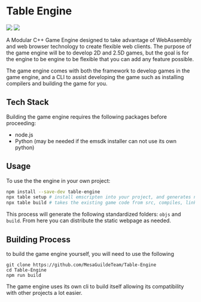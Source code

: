# Table Engine

![](https://img.shields.io/badge/C%2B%2B-00599C?style=for-the-badge&logo=c%2B%2B&logoColor=white)
![](https://img.shields.io/badge/JavaScript-323330?style=for-the-badge&logo=javascript&logoColor=F7DF1E)

A Modular C++ Game Engine designed to take advantage of WebAssembly and web browser technology to create flexible web clients.
The purpose of the game engine will be to develop 2D and 2.5D games, but the goal is for the engine to be engine to be flexible that you can add any feature possible.

The game engine comes with both the framework to develop games in the game engine, and a CLI to assist developing the game such as installing compilers and building the game for you.

## Tech Stack

Building the game engine requires the following packages before proceeding:
- node.js
- Python (may be needed if the emsdk installer can not use its own python)

## Usage
To use the the engine in your own project:
```sh
npm install --save-dev table-engine
npx table setup # install emscripten into your project, and generates necessary folders
npx table build # takes the existing game code from src, compiles, links, and packages it with a static HTML5 and CSS page
```

This process will generate the following standardized folders: `objs` and `build`. From here you can distribute the static webpage as needed.

## Building Process
to build the game engine yourself, you will need to use the following 

```
git clone https://github.com/MesaGuildeTeam/Table-Engine
cd Table-Engine
npm run build
```

The game engine uses its own cli to build itself allowing its compatibility with other projects a lot easier.